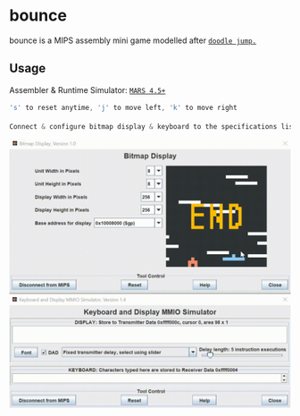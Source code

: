 # bounce

bounce is a MIPS assembly mini game modelled after [`doodle jump.`](https://en.wikipedia.org/wiki/Doodle_Jump)

## Usage

Assembler & Runtime Simulator: [`MARS 4.5+`](http://courses.missouristate.edu/kenvollmar/mars/download.htm)

```cpp
's' to reset anytime, 'j' to move left, 'k' to move right

Connect & configure bitmap display & keyboard to the specifications listed below
```

[![MARS Usage](usage.gif)](https://github.com/anthonytedja/bounce/blob/main/bounce.s)
